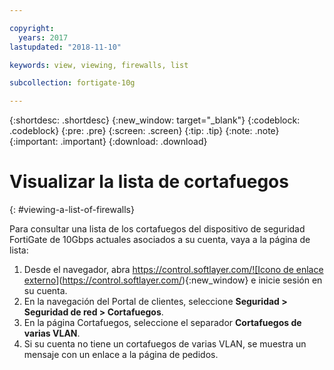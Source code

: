 ```yaml
---

copyright:
  years: 2017
lastupdated: "2018-11-10"

keywords: view, viewing, firewalls, list

subcollection: fortigate-10g

---
```


{:shortdesc: .shortdesc}
{:new_window: target="_blank"}
{:codeblock: .codeblock}
{:pre: .pre}
{:screen: .screen}
{:tip: .tip}
{:note: .note}
{:important: .important}
{:download: .download}

# Visualizar la lista de cortafuegos
{: #viewing-a-list-of-firewalls}

Para consultar una lista de los cortafuegos del dispositivo de seguridad FortiGate de 10Gbps actuales asociados a su cuenta, vaya a la página de lista:

1. Desde el navegador, abra [https://control.softlayer.com/![Icono de enlace externo](../../icons/launch-glyph.svg "Icono de enlace externo")](https://control.softlayer.com/){:new_window} e inicie sesión en su cuenta.
2. En la navegación del Portal de clientes, seleccione **Seguridad > Seguridad de red > Cortafuegos**.
3. En la página Cortafuegos, seleccione el separador **Cortafuegos de varias VLAN**.
4. Si su cuenta no tiene un cortafuegos de varias VLAN, se muestra un mensaje con un enlace a la página de pedidos.
